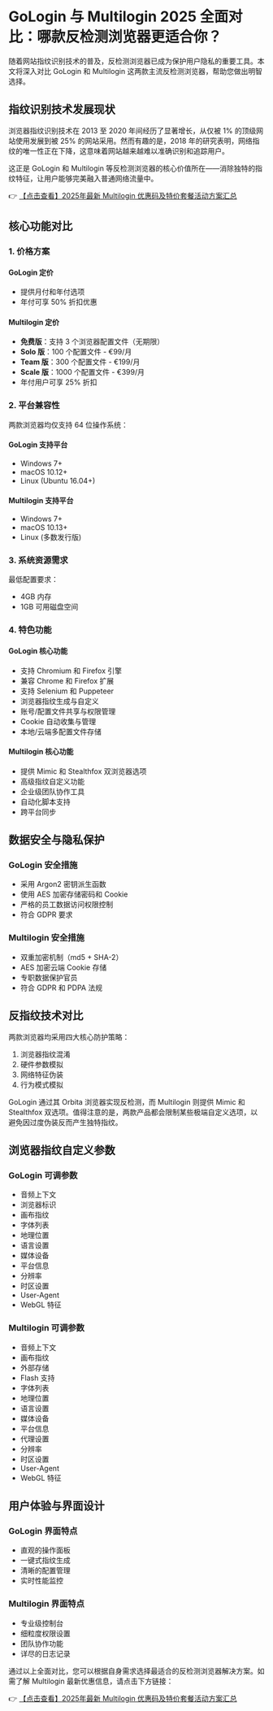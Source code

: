 # GoLogin 与 Multilogin 2025 全面对比：哪款反检测浏览器更适合你？

随着网站指纹识别技术的普及，反检测浏览器已成为保护用户隐私的重要工具。本文将深入对比 GoLogin 和 Multilogin 这两款主流反检测浏览器，帮助您做出明智选择。

## 指纹识别技术发展现状

浏览器指纹识别技术在 2013 至 2020 年间经历了显著增长，从仅被 1% 的顶级网站使用发展到被 25% 的网站采用。然而有趣的是，2018 年的研究表明，网络指纹的唯一性正在下降，这意味着网站越来越难以准确识别和追踪用户。

这正是 GoLogin 和 Multilogin 等反检测浏览器的核心价值所在——消除独特的指纹特征，让用户能够完美融入普通网络流量中。

👉 [【点击查看】2025年最新 Multilogin 优惠码及特价套餐活动方案汇总](https://bit.ly/multIlogin)

## 核心功能对比

### 1. 价格方案

#### GoLogin 定价
- 提供月付和年付选项
- 年付可享 50% 折扣优惠

#### Multilogin 定价
- **免费版**：支持 3 个浏览器配置文件（无期限）
- **Solo 版**：100 个配置文件 - €99/月
- **Team 版**：300 个配置文件 - €199/月
- **Scale 版**：1000 个配置文件 - €399/月
- 年付用户可享 25% 折扣

### 2. 平台兼容性
两款浏览器均仅支持 64 位操作系统：

#### GoLogin 支持平台
- Windows 7+
- macOS 10.12+
- Linux (Ubuntu 16.04+)

#### Multilogin 支持平台
- Windows 7+
- macOS 10.13+
- Linux (多数发行版)

### 3. 系统资源需求
最低配置要求：
- 4GB 内存
- 1GB 可用磁盘空间

### 4. 特色功能

#### GoLogin 核心功能
- 支持 Chromium 和 Firefox 引擎
- 兼容 Chrome 和 Firefox 扩展
- 支持 Selenium 和 Puppeteer
- 浏览器指纹生成与自定义
- 账号/配置文件共享与权限管理
- Cookie 自动收集与管理
- 本地/云端多配置文件存储

#### Multilogin 核心功能
- 提供 Mimic 和 Stealthfox 双浏览器选项
- 高级指纹自定义功能
- 企业级团队协作工具
- 自动化脚本支持
- 跨平台同步

## 数据安全与隐私保护

### GoLogin 安全措施
- 采用 Argon2 密钥派生函数
- 使用 AES 加密存储密码和 Cookie
- 严格的员工数据访问权限控制
- 符合 GDPR 要求

### Multilogin 安全措施
- 双重加密机制（md5 + SHA-2）
- AES 加密云端 Cookie 存储
- 专职数据保护官员
- 符合 GDPR 和 PDPA 法规

## 反指纹技术对比

两款浏览器均采用四大核心防护策略：
1. 浏览器指纹混淆
2. 硬件参数模拟
3. 网络特征伪装
4. 行为模式模拟

GoLogin 通过其 Orbita 浏览器实现反检测，而 Multilogin 则提供 Mimic 和 Stealthfox 双选项。值得注意的是，两款产品都会限制某些极端自定义选项，以避免因过度伪装反而产生独特指纹。

## 浏览器指纹自定义参数

### GoLogin 可调参数
- 音频上下文
- 浏览器标识
- 画布指纹
- 字体列表
- 地理位置
- 语言设置
- 媒体设备
- 平台信息
- 分辨率
- 时区设置
- User-Agent
- WebGL 特征

### Multilogin 可调参数
- 音频上下文
- 画布指纹
- 外部存储
- Flash 支持
- 字体列表
- 地理位置
- 语言设置
- 媒体设备
- 平台信息
- 代理设置
- 分辨率
- 时区设置
- User-Agent
- WebGL 特征

## 用户体验与界面设计

### GoLogin 界面特点
- 直观的操作面板
- 一键式指纹生成
- 清晰的配置管理
- 实时性能监控

### Multilogin 界面特点
- 专业级控制台
- 细粒度权限设置
- 团队协作功能
- 详尽的日志记录

通过以上全面对比，您可以根据自身需求选择最适合的反检测浏览器解决方案。如需了解 Multilogin 最新优惠信息，请点击下方链接：

👉 [【点击查看】2025年最新 Multilogin 优惠码及特价套餐活动方案汇总](https://bit.ly/multIlogin)